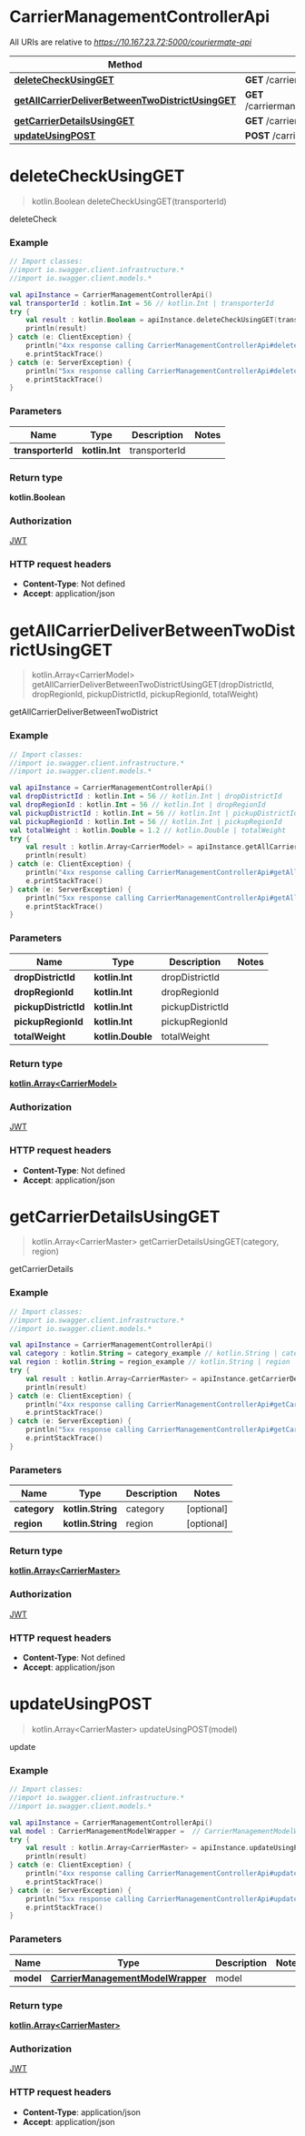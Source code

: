 # CarrierManagementControllerApi

All URIs are relative to *https://10.167.23.72:5000/couriermate-api*

Method | HTTP request | Description
------------- | ------------- | -------------
[**deleteCheckUsingGET**](CarrierManagementControllerApi.md#deleteCheckUsingGET) | **GET** /carriermanagement/deleteCheck | deleteCheck
[**getAllCarrierDeliverBetweenTwoDistrictUsingGET**](CarrierManagementControllerApi.md#getAllCarrierDeliverBetweenTwoDistrictUsingGET) | **GET** /carriermanagement/getAllCarrierDeliverBetweenTwoDistrict | getAllCarrierDeliverBetweenTwoDistrict
[**getCarrierDetailsUsingGET**](CarrierManagementControllerApi.md#getCarrierDetailsUsingGET) | **GET** /carriermanagement/getCarrierDetail | getCarrierDetails
[**updateUsingPOST**](CarrierManagementControllerApi.md#updateUsingPOST) | **POST** /carriermanagement/updateCarrierDetail | update


<a name="deleteCheckUsingGET"></a>
# **deleteCheckUsingGET**
> kotlin.Boolean deleteCheckUsingGET(transporterId)

deleteCheck

### Example
```kotlin
// Import classes:
//import io.swagger.client.infrastructure.*
//import io.swagger.client.models.*

val apiInstance = CarrierManagementControllerApi()
val transporterId : kotlin.Int = 56 // kotlin.Int | transporterId
try {
    val result : kotlin.Boolean = apiInstance.deleteCheckUsingGET(transporterId)
    println(result)
} catch (e: ClientException) {
    println("4xx response calling CarrierManagementControllerApi#deleteCheckUsingGET")
    e.printStackTrace()
} catch (e: ServerException) {
    println("5xx response calling CarrierManagementControllerApi#deleteCheckUsingGET")
    e.printStackTrace()
}
```

### Parameters

Name | Type | Description  | Notes
------------- | ------------- | ------------- | -------------
 **transporterId** | **kotlin.Int**| transporterId |

### Return type

**kotlin.Boolean**

### Authorization

[JWT](../README.md#JWT)

### HTTP request headers

 - **Content-Type**: Not defined
 - **Accept**: application/json

<a name="getAllCarrierDeliverBetweenTwoDistrictUsingGET"></a>
# **getAllCarrierDeliverBetweenTwoDistrictUsingGET**
> kotlin.Array&lt;CarrierModel&gt; getAllCarrierDeliverBetweenTwoDistrictUsingGET(dropDistrictId, dropRegionId, pickupDistrictId, pickupRegionId, totalWeight)

getAllCarrierDeliverBetweenTwoDistrict

### Example
```kotlin
// Import classes:
//import io.swagger.client.infrastructure.*
//import io.swagger.client.models.*

val apiInstance = CarrierManagementControllerApi()
val dropDistrictId : kotlin.Int = 56 // kotlin.Int | dropDistrictId
val dropRegionId : kotlin.Int = 56 // kotlin.Int | dropRegionId
val pickupDistrictId : kotlin.Int = 56 // kotlin.Int | pickupDistrictId
val pickupRegionId : kotlin.Int = 56 // kotlin.Int | pickupRegionId
val totalWeight : kotlin.Double = 1.2 // kotlin.Double | totalWeight
try {
    val result : kotlin.Array<CarrierModel> = apiInstance.getAllCarrierDeliverBetweenTwoDistrictUsingGET(dropDistrictId, dropRegionId, pickupDistrictId, pickupRegionId, totalWeight)
    println(result)
} catch (e: ClientException) {
    println("4xx response calling CarrierManagementControllerApi#getAllCarrierDeliverBetweenTwoDistrictUsingGET")
    e.printStackTrace()
} catch (e: ServerException) {
    println("5xx response calling CarrierManagementControllerApi#getAllCarrierDeliverBetweenTwoDistrictUsingGET")
    e.printStackTrace()
}
```

### Parameters

Name | Type | Description  | Notes
------------- | ------------- | ------------- | -------------
 **dropDistrictId** | **kotlin.Int**| dropDistrictId |
 **dropRegionId** | **kotlin.Int**| dropRegionId |
 **pickupDistrictId** | **kotlin.Int**| pickupDistrictId |
 **pickupRegionId** | **kotlin.Int**| pickupRegionId |
 **totalWeight** | **kotlin.Double**| totalWeight |

### Return type

[**kotlin.Array&lt;CarrierModel&gt;**](CarrierModel.md)

### Authorization

[JWT](../README.md#JWT)

### HTTP request headers

 - **Content-Type**: Not defined
 - **Accept**: application/json

<a name="getCarrierDetailsUsingGET"></a>
# **getCarrierDetailsUsingGET**
> kotlin.Array&lt;CarrierMaster&gt; getCarrierDetailsUsingGET(category, region)

getCarrierDetails

### Example
```kotlin
// Import classes:
//import io.swagger.client.infrastructure.*
//import io.swagger.client.models.*

val apiInstance = CarrierManagementControllerApi()
val category : kotlin.String = category_example // kotlin.String | category
val region : kotlin.String = region_example // kotlin.String | region
try {
    val result : kotlin.Array<CarrierMaster> = apiInstance.getCarrierDetailsUsingGET(category, region)
    println(result)
} catch (e: ClientException) {
    println("4xx response calling CarrierManagementControllerApi#getCarrierDetailsUsingGET")
    e.printStackTrace()
} catch (e: ServerException) {
    println("5xx response calling CarrierManagementControllerApi#getCarrierDetailsUsingGET")
    e.printStackTrace()
}
```

### Parameters

Name | Type | Description  | Notes
------------- | ------------- | ------------- | -------------
 **category** | **kotlin.String**| category | [optional]
 **region** | **kotlin.String**| region | [optional]

### Return type

[**kotlin.Array&lt;CarrierMaster&gt;**](CarrierMaster.md)

### Authorization

[JWT](../README.md#JWT)

### HTTP request headers

 - **Content-Type**: Not defined
 - **Accept**: application/json

<a name="updateUsingPOST"></a>
# **updateUsingPOST**
> kotlin.Array&lt;CarrierMaster&gt; updateUsingPOST(model)

update

### Example
```kotlin
// Import classes:
//import io.swagger.client.infrastructure.*
//import io.swagger.client.models.*

val apiInstance = CarrierManagementControllerApi()
val model : CarrierManagementModelWrapper =  // CarrierManagementModelWrapper | model
try {
    val result : kotlin.Array<CarrierMaster> = apiInstance.updateUsingPOST(model)
    println(result)
} catch (e: ClientException) {
    println("4xx response calling CarrierManagementControllerApi#updateUsingPOST")
    e.printStackTrace()
} catch (e: ServerException) {
    println("5xx response calling CarrierManagementControllerApi#updateUsingPOST")
    e.printStackTrace()
}
```

### Parameters

Name | Type | Description  | Notes
------------- | ------------- | ------------- | -------------
 **model** | [**CarrierManagementModelWrapper**](CarrierManagementModelWrapper.md)| model |

### Return type

[**kotlin.Array&lt;CarrierMaster&gt;**](CarrierMaster.md)

### Authorization

[JWT](../README.md#JWT)

### HTTP request headers

 - **Content-Type**: application/json
 - **Accept**: application/json

